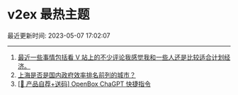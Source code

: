 # v2ex 最热主题

最近更新时间: 2023-05-07 17:02:07

--- 
1. [最近一些事情包括看 V 站上的不少评论我感觉我和一些人还是比较适合计划经济。](https://www.v2ex.com/t/938000) 
2. [上海是否是国内政府效率排名前列的城市？](https://www.v2ex.com/t/937979) 
3. [[🎁 产品自荐+送码] OpenBox ChaGPT 快捷指令](https://www.v2ex.com/t/937994) 
